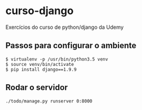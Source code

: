 # curso-django
Exercícios do curso de python/django da Udemy

## Passos para configurar o ambiente
```
$ virtualenv -p /usr/bin/python3.5 venv
$ source venv/bin/activate
$ pip install django==1.9.9
```

## Rodar o servidor
```
./todo/manage.py runserver 0:8000
```

